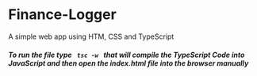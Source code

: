 # Finance-Logger
A simple web app using HTM, CSS and TypeScript
<h5> To run the file type <code> tsc -w </code> that will compile the TypeScript Code into JavaScript and then open the index.html file into the browser manually </h5> 
